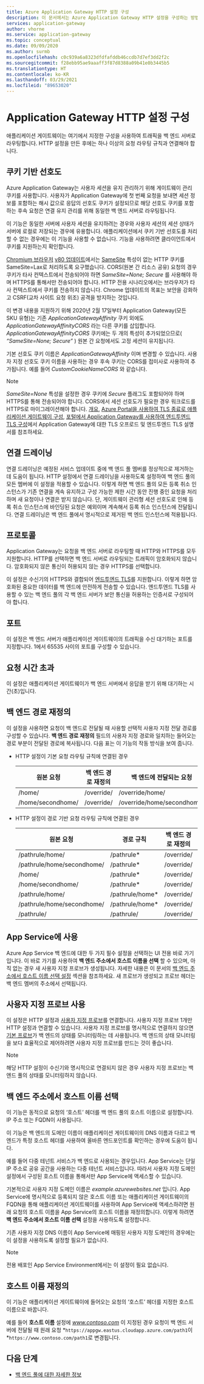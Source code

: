 ```yaml
---
title: Azure Application Gateway HTTP 설정 구성
description: 이 문서에서는 Azure Application Gateway HTTP 설정을 구성하는 방법을 설명합니다.
services: application-gateway
author: vhorne
ms.service: application-gateway
ms.topic: conceptual
ms.date: 09/09/2020
ms.author: surmb
ms.openlocfilehash: c0c939a6a8323dfdfafddb46ccdb7d7ef3dd2f2c
ms.sourcegitcommit: f28ebb95ae9aaaff3f87d8388a09b41e0b3445b5
ms.translationtype: HT
ms.contentlocale: ko-KR
ms.lasthandoff: 03/29/2021
ms.locfileid: "89653020"
---
```

# <a name="application-gateway-http-settings-configuration"></a>Application Gateway HTTP 설정 구성

애플리케이션 게이트웨이는 여기에서 지정한 구성을 사용하여 트래픽을 백 엔드 서버로 라우팅합니다. HTTP 설정을 만든 후에는 하나 이상의 요청 라우팅 규칙과 연결해야 합니다.

## <a name="cookie-based-affinity"></a>쿠키 기반 선호도

Azure Application Gateway는 사용자 세션을 유지 관리하기 위해 게이트웨이 관리 쿠키를 사용합니다. 사용자가 Application Gateway에 첫 번째 요청을 보내면 세션 정보를 포함하는 해시 값으로 응답의 선호도 쿠키가 설정되므로 해당 선호도 쿠키를 포함하는 후속 요청은 연결 유지 관리를 위해 동일한 백 엔드 서버로 라우팅됩니다. 

이 기능은 동일한 서버에 사용자 세션을 유지하려는 경우와 사용자 세션의 세션 상태가 서버에 로컬로 저장되는 경우에 유용합니다. 애플리케이션에서 쿠키 기반 선호도를 처리할 수 없는 경우에는 이 기능을 사용할 수 없습니다. 기능을 사용하려면 클라이언트에서 쿠키를 지원하는지 확인합니다.

[Chromium 브라우저](https://www.chromium.org/Home) [v80 업데이트](https://chromiumdash.appspot.com/schedule)에서는 [SameSite](https://tools.ietf.org/id/draft-ietf-httpbis-rfc6265bis-03.html#rfc.section.5.3.7) 특성이 없는 HTTP 쿠키를 SameSite=Lax로 처리하도록 요구했습니다. CORS(원본 간 리소스 공유) 요청의 경우 쿠키가 타사 컨텍스트에서 전송되어야 하면 *SameSite=None; Secure* 를 사용해야 하며 HTTPS를 통해서만 전송되어야 합니다. HTTP 전용 시나리오에서는 브라우저가 타사 컨텍스트에서 쿠키를 전송하지 않습니다. Chrome 업데이트의 목표는 보안을 강화하고 CSRF(교차 사이트 요청 위조) 공격을 방지하는 것입니다. 

이 변경 내용을 지원하기 위해 2020년 2월 17일부터 Application Gateway(모든 SKU 유형)는 기존 *ApplicationGatewayAffinity* 쿠키 외에도 *ApplicationGatewayAffinityCORS* 라는 다른 쿠키를 삽입합니다. *ApplicationGatewayAffinityCORS* 쿠키에는 두 개의 특성이 추가되었으므로( *“SameSite=None; Secure”* ) 원본 간 요청에서도 고정 세션이 유지됩니다.

기본 선호도 쿠키 이름은 *ApplicationGatewayAffinity* 이며 변경할 수 있습니다. 사용자 지정 선호도 쿠키 이름을 사용하는 경우 후속 쿠키는 CORS를 접미사로 사용하여 추가됩니다. 예를 들어 *CustomCookieNameCORS* 와 같습니다.

> [!NOTE]
> *SameSite=None* 특성을 설정한 경우 쿠키에 *Secure* 플래그도 포함되어야 하며 HTTPS를 통해 전송되어야 합니다.  CORS에서 세션 선호도가 필요한 경우 워크로드를 HTTPS로 마이그레이션해야 합니다. [개요](ssl-overview.md), [Azure Portal을 사용하여 TLS 종료로 애플리케이션 게이트웨이 구성](create-ssl-portal.md), [포털에서 Application Gateway를 사용하여 엔드투엔드 TLS 구성](end-to-end-ssl-portal.md)에서 Application Gateway에 대한 TLS 오프로드 및 엔드투엔드 TLS 설명서를 참조하세요.

## <a name="connection-draining"></a>연결 드레이닝

연결 드레이닝은 예정된 서비스 업데이트 중에 백 엔드 풀 멤버를 정상적으로 제거하는 데 도움이 됩니다. HTTP 설정에서 연결 드레이닝을 사용하도록 설정하여 백 엔드 풀의 모든 멤버에 이 설정을 적용할 수 있습니다. 이렇게 하면 백 엔드 풀의 모든 등록 취소 인스턴스가 기존 연결을 계속 유지하고 구성 가능한 제한 시간 동안 진행 중인 요청을 처리하며 새 요청이나 연결은 받지 않습니다. 단, 게이트웨이 관리형 세션 선호도로 인해 등록 취소 인스턴스에 바인딩된 요청은 예외이며 계속해서 등록 취소 인스턴스에 전달됩니다. 연결 드레이닝은 백 엔드 풀에서 명시적으로 제거된 백 엔드 인스턴스에 적용됩니다.

## <a name="protocol"></a>프로토콜

Application Gateway는 요청을 백 엔드 서버로 라우팅할 때 HTTP와 HTTPS를 모두 지원합니다. HTTP를 선택하면 백 엔드 서버로 라우팅되는 트래픽이 암호화되지 않습니다. 암호화되지 않은 통신이 허용되지 않는 경우 HTTPS를 선택합니다.

이 설정은 수신기의 HTTPS와 결합되어 [엔드투엔드 TLS](ssl-overview.md)를 지원합니다. 이렇게 하면 암호화된 중요한 데이터를 백 엔드에 안전하게 전송할 수 있습니다. 엔드투엔드 TLS를 사용할 수 있는 백 엔드 풀의 각 백 엔드 서버가 보안 통신을 허용하는 인증서로 구성되어야 합니다.

## <a name="port"></a>포트

이 설정은 백 엔드 서버가 애플리케이션 게이트웨이의 트래픽을 수신 대기하는 포트를 지정합니다. 1에서 65535 사이의 포트를 구성할 수 있습니다.

## <a name="request-timeout"></a>요청 시간 초과

이 설정은 애플리케이션 게이트웨이가 백 엔드 서버에서 응답을 받기 위해 대기하는 시간(초)입니다.

## <a name="override-back-end-path"></a>백 엔드 경로 재정의

이 설정을 사용하면 요청이 백 엔드로 전달될 때 사용할 선택적 사용자 지정 전달 경로를 구성할 수 있습니다. **백 엔드 경로 재정의** 필드의 사용자 지정 경로와 일치하는 들어오는 경로 부분이 전달된 경로에 복사됩니다. 다음 표는 이 기능의 작동 방식을 보여 줍니다.

- HTTP 설정이 기본 요청 라우팅 규칙에 연결된 경우

  | 원본 요청  | 백 엔드 경로 재정의 | 백 엔드에 전달되는 요청 |
  | ----------------- | --------------------- | ---------------------------- |
  | /home/            | /override/            | /override/home/              |
  | /home/secondhome/ | /override/            | /override/home/secondhome/   |

- HTTP 설정이 경로 기반 요청 라우팅 규칙에 연결된 경우

  | 원본 요청           | 경로 규칙       | 백 엔드 경로 재정의 | 백 엔드에 전달되는 요청 |
  | -------------------------- | --------------- | --------------------- | ---------------------------- |
  | /pathrule/home/            | /pathrule*      | /override/            | /override/home/              |
  | /pathrule/home/secondhome/ | /pathrule*      | /override/            | /override/home/secondhome/   |
  | /home/                     | /pathrule*      | /override/            | /override/home/              |
  | /home/secondhome/          | /pathrule*      | /override/            | /override/home/secondhome/   |
  | /pathrule/home/            | /pathrule/home* | /override/            | /override/                   |
  | /pathrule/home/secondhome/ | /pathrule/home* | /override/            | /override/secondhome/        |
  | /pathrule/                 | /pathrule/      | /override/            | /override/                   |

## <a name="use-for-app-service"></a>App Service에 사용

Azure App Service 백 엔드에 대한 두 가지 필수 설정을 선택하는 UI 전용 바로 가기입니다. 이 바로 가기를 사용하여 **백 엔드 주소에서 호스트 이름을 선택** 할 수 있으며, 아직 없는 경우 새 사용자 지정 프로브가 생성됩니다. 자세한 내용은 이 문서의 [백 엔드 주소에서 호스트 이름 선택 설정](#pick-host-name-from-back-end-address) 섹션을 참조하세요. 새 프로브가 생성되고 프로브 헤더는 백 엔드 멤버의 주소에서 선택됩니다.

## <a name="use-custom-probe"></a>사용자 지정 프로브 사용

이 설정은 HTTP 설정과 [사용자 지정 프로브](application-gateway-probe-overview.md#custom-health-probe)를 연결합니다. 사용자 지정 프로브 1개만 HTTP 설정과 연결할 수 있습니다. 사용자 지정 프로브를 명시적으로 연결하지 않으면 [기본 프로브](application-gateway-probe-overview.md#default-health-probe-settings)가 백 엔드의 상태를 모니터링하는 데 사용됩니다. 백 엔드의 상태 모니터링을 보다 효율적으로 제어하려면 사용자 지정 프로브를 만드는 것이 좋습니다.

> [!NOTE]
> 해당 HTTP 설정이 수신기와 명시적으로 연결되지 않은 경우 사용자 지정 프로브는 백 엔드 풀의 상태를 모니터링하지 않습니다.

## <a name="pick-host-name-from-back-end-address"></a>백 엔드 주소에서 호스트 이름 선택

이 기능은 동적으로 요청의 ‘호스트’ 헤더를 백 엔드 풀의 호스트 이름으로 설정합니다. IP 주소 또는 FQDN이 사용됩니다.

이 기능은 백 엔드의 도메인 이름이 애플리케이션 게이트웨이의 DNS 이름과 다르고 백 엔드가 특정 호스트 헤더를 사용하여 올바른 엔드포인트를 확인하는 경우에 도움이 됩니다.

예를 들어 다중 테넌트 서비스가 백 엔드로 사용되는 경우입니다. App Service는 단일 IP 주소로 공유 공간을 사용하는 다중 테넌트 서비스입니다. 따라서 사용자 지정 도메인 설정에서 구성된 호스트 이름을 통해서만 App Service에 액세스할 수 있습니다.

기본적으로 사용자 지정 도메인 이름은 *example.azurewebsites.net* 입니다. App Service에 명시적으로 등록되지 않은 호스트 이름 또는 애플리케이션 게이트웨이의 FQDN을 통해 애플리케이션 게이트웨이를 사용하여 App Service에 액세스하려면 원래 요청의 호스트 이름을 App Service의 호스트 이름을 재정의합니다. 이렇게 하려면 **백 엔드 주소에서 호스트 이름 선택** 설정을 사용하도록 설정합니다.

기존 사용자 지정 DNS 이름이 App Service에 매핑된 사용자 지정 도메인의 경우에는 이 설정을 사용하도록 설정할 필요가 없습니다.

> [!NOTE]
> 전용 배포인 App Service Environment에서는 이 설정이 필요 없습니다.

## <a name="host-name-override"></a>호스트 이름 재정의

이 기능은 애플리케이션 게이트웨이에 들어오는 요청의 ‘호스트’ 헤더를 지정한 호스트 이름으로 바꿉니다.

예를 들어 **호스트 이름** 설정에 *www.contoso.com* 이 지정된 경우 요청이 백 엔드 서버에 전달될 때 원래 요청 *`https://appgw.eastus.cloudapp.azure.com/path1`이 *`https://www.contoso.com/path1`로 변경됩니다.

## <a name="next-steps"></a>다음 단계

- [백 엔드 풀에 대한 자세한 정보](configuration-overview.md#back-end-pool)